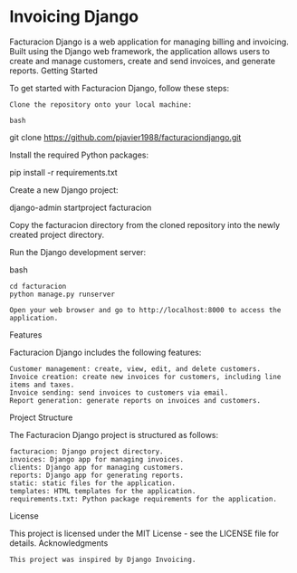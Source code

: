 # Invoicing Django

Facturacion Django is a web application for managing billing and invoicing. Built using the Django web framework, the application allows users to create and manage customers, create and send invoices, and generate reports.
Getting Started

To get started with Facturacion Django, follow these steps:

    Clone the repository onto your local machine:

    bash

git clone https://github.com/pjavier1988/facturaciondjango.git

Install the required Python packages:

pip install -r requirements.txt

Create a new Django project:

django-admin startproject facturacion

Copy the facturacion directory from the cloned repository into the newly created project directory.

Run the Django development server:

bash

    cd facturacion
    python manage.py runserver

    Open your web browser and go to http://localhost:8000 to access the application.

Features

Facturacion Django includes the following features:

    Customer management: create, view, edit, and delete customers.
    Invoice creation: create new invoices for customers, including line items and taxes.
    Invoice sending: send invoices to customers via email.
    Report generation: generate reports on invoices and customers.

Project Structure

The Facturacion Django project is structured as follows:

    facturacion: Django project directory.
    invoices: Django app for managing invoices.
    clients: Django app for managing customers.
    reports: Django app for generating reports.
    static: static files for the application.
    templates: HTML templates for the application.
    requirements.txt: Python package requirements for the application.

License

This project is licensed under the MIT License - see the LICENSE file for details.
Acknowledgments

    This project was inspired by Django Invoicing.
